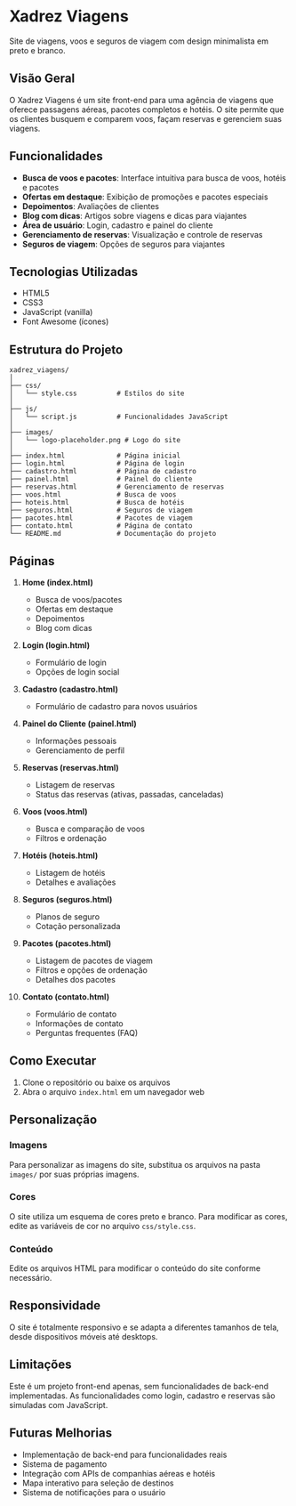 # Xadrez Viagens

Site de viagens, voos e seguros de viagem com design minimalista em preto e branco.

## Visão Geral

O Xadrez Viagens é um site front-end para uma agência de viagens que oferece passagens aéreas, pacotes completos e hotéis. O site permite que os clientes busquem e comparem voos, façam reservas e gerenciem suas viagens.

## Funcionalidades

- **Busca de voos e pacotes**: Interface intuitiva para busca de voos, hotéis e pacotes
- **Ofertas em destaque**: Exibição de promoções e pacotes especiais
- **Depoimentos**: Avaliações de clientes
- **Blog com dicas**: Artigos sobre viagens e dicas para viajantes
- **Área de usuário**: Login, cadastro e painel do cliente
- **Gerenciamento de reservas**: Visualização e controle de reservas
- **Seguros de viagem**: Opções de seguros para viajantes

## Tecnologias Utilizadas

- HTML5
- CSS3
- JavaScript (vanilla)
- Font Awesome (ícones)

## Estrutura do Projeto

```
xadrez_viagens/
│
├── css/
│   └── style.css          # Estilos do site
│
├── js/
│   └── script.js          # Funcionalidades JavaScript
│
├── images/
│   └── logo-placeholder.png # Logo do site
│
├── index.html             # Página inicial
├── login.html             # Página de login
├── cadastro.html          # Página de cadastro
├── painel.html            # Painel do cliente
├── reservas.html          # Gerenciamento de reservas
├── voos.html              # Busca de voos
├── hoteis.html            # Busca de hotéis
├── seguros.html           # Seguros de viagem
├── pacotes.html           # Pacotes de viagem
├── contato.html           # Página de contato
└── README.md              # Documentação do projeto
```

## Páginas

1. **Home (index.html)**
   - Busca de voos/pacotes
   - Ofertas em destaque
   - Depoimentos
   - Blog com dicas

2. **Login (login.html)**
   - Formulário de login
   - Opções de login social

3. **Cadastro (cadastro.html)**
   - Formulário de cadastro para novos usuários

4. **Painel do Cliente (painel.html)**
   - Informações pessoais
   - Gerenciamento de perfil

5. **Reservas (reservas.html)**
   - Listagem de reservas
   - Status das reservas (ativas, passadas, canceladas)

6. **Voos (voos.html)**
   - Busca e comparação de voos
   - Filtros e ordenação

7. **Hotéis (hoteis.html)**
   - Listagem de hotéis
   - Detalhes e avaliações

8. **Seguros (seguros.html)**
   - Planos de seguro
   - Cotação personalizada

9. **Pacotes (pacotes.html)**
   - Listagem de pacotes de viagem
   - Filtros e opções de ordenação
   - Detalhes dos pacotes

10. **Contato (contato.html)**
    - Formulário de contato
    - Informações de contato
    - Perguntas frequentes (FAQ)

## Como Executar

1. Clone o repositório ou baixe os arquivos
2. Abra o arquivo `index.html` em um navegador web

## Personalização

### Imagens
Para personalizar as imagens do site, substitua os arquivos na pasta `images/` por suas próprias imagens.

### Cores
O site utiliza um esquema de cores preto e branco. Para modificar as cores, edite as variáveis de cor no arquivo `css/style.css`.

### Conteúdo
Edite os arquivos HTML para modificar o conteúdo do site conforme necessário.

## Responsividade

O site é totalmente responsivo e se adapta a diferentes tamanhos de tela, desde dispositivos móveis até desktops.

## Limitações

Este é um projeto front-end apenas, sem funcionalidades de back-end implementadas. As funcionalidades como login, cadastro e reservas são simuladas com JavaScript.

## Futuras Melhorias

- Implementação de back-end para funcionalidades reais
- Sistema de pagamento
- Integração com APIs de companhias aéreas e hotéis
- Mapa interativo para seleção de destinos
- Sistema de notificações para o usuário